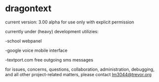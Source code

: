 dragontext
==========

current version: 3.00 alpha
for use only with explicit permission

currently under (heavy) development
utilizies:

-school webpanel

-google voice mobile interface

-textport.com free outgoing sms messages








for issues, concerns, questions, collaboration, administration, debugging, and all other project-related matters, please contact lm3044@trevor.org